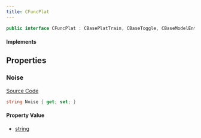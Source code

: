 ```yaml
---
title: CFuncPlat
---
```


```csharp
public interface CFuncPlat : CBasePlatTrain, CBaseToggle, CBaseModelEntity, CBaseEntity, CEntityInstance, ISchemaClass<CEntityInstance>, ISchemaClass<CBaseEntity>, ISchemaClass<CBaseModelEntity>, ISchemaClass<CBaseToggle>, ISchemaClass<CBasePlatTrain>, ISchemaClass<CFuncPlat>, ISchemaField, ISchemaClass, INativeHandle
```

#### Implements

## Properties

### Noise

[Source Code](https://github.com/swiftly-solution/swiftlys2/blob/beta/managed/src/SwiftlyS2.Generated/Schemas/Interfaces/CFuncPlat.cs#L16)

```csharp
string Noise { get; set; }
```

#### Property Value

- [string](https://learn.microsoft.com/dotnet/api/system.string)

